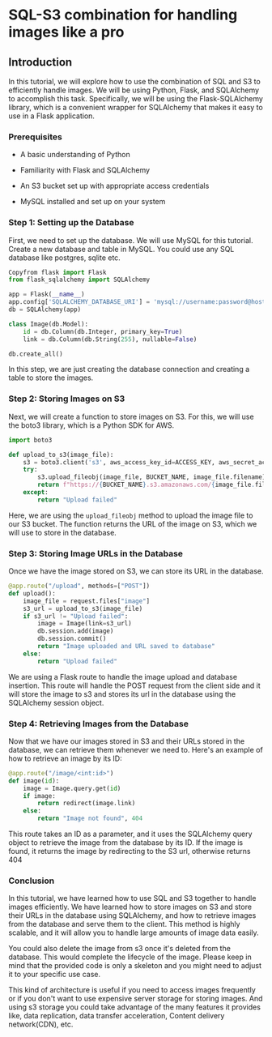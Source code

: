 # SQL-S3 combination for handling images like a pro

## Introduction

In this tutorial, we will explore how to use the combination of SQL and S3 to efficiently handle images. We will be using Python, Flask, and SQLAlchemy to accomplish this task. Specifically, we will be using the Flask-SQLAlchemy library, which is a convenient wrapper for SQLAlchemy that makes it easy to use in a Flask application.

### Prerequisites

* A basic understanding of Python
    
* Familiarity with Flask and SQLAlchemy
    
* An S3 bucket set up with appropriate access credentials
    
* MySQL installed and set up on your system
    

### Step 1: Setting up the Database

First, we need to set up the database. We will use MySQL for this tutorial. Create a new database and table in MySQL. You could use any SQL database like postgres, sqlite etc.

```python
Copyfrom flask import Flask
from flask_sqlalchemy import SQLAlchemy

app = Flask(__name__)
app.config['SQLALCHEMY_DATABASE_URI'] = 'mysql://username:password@host:port/dbname'
db = SQLAlchemy(app)

class Image(db.Model):
    id = db.Column(db.Integer, primary_key=True)
    link = db.Column(db.String(255), nullable=False)

db.create_all()
```

In this step, we are just creating the database connection and creating a table to store the images.

### Step 2: Storing Images on S3

Next, we will create a function to store images on S3. For this, we will use the boto3 library, which is a Python SDK for AWS.

```python
import boto3

def upload_to_s3(image_file):
    s3 = boto3.client('s3', aws_access_key_id=ACCESS_KEY, aws_secret_access_key=SECRET_KEY)
    try:
        s3.upload_fileobj(image_file, BUCKET_NAME, image_file.filename)
        return f"https://{BUCKET_NAME}.s3.amazonaws.com/{image_file.filename}"
    except:
        return "Upload failed"
```

Here, we are using the `upload_fileobj` method to upload the image file to our S3 bucket. The function returns the URL of the image on S3, which we will use to store in the database.

### Step 3: Storing Image URLs in the Database

Once we have the image stored on S3, we can store its URL in the database.

```python
@app.route("/upload", methods=["POST"])
def upload():
    image_file = request.files["image"]
    s3_url = upload_to_s3(image_file)
    if s3_url != "Upload failed":
        image = Image(link=s3_url)
        db.session.add(image)
        db.session.commit()
        return "Image uploaded and URL saved to database"
    else:
        return "Upload failed"
```

We are using a Flask route to handle the image upload and database insertion. This route will handle the POST request from the client side and it will store the image to s3 and stores its url in the database using the SQLAlchemy session object.

### Step 4: Retrieving Images from the Database

Now that we have our images stored in S3 and their URLs stored in the database, we can retrieve them whenever we need to. Here's an example of how to retrieve an image by its ID:

```python
@app.route("/image/<int:id>")
def image(id):
    image = Image.query.get(id)
    if image:
        return redirect(image.link)
    else:
        return "Image not found", 404
```

This route takes an ID as a parameter, and it uses the SQLAlchemy query object to retrieve the image from the database by its ID. If the image is found, it returns the image by redirecting to the S3 url, otherwise returns 404

### Conclusion

In this tutorial, we have learned how to use SQL and S3 together to handle images efficiently. We have learned how to store images on S3 and store their URLs in the database using SQLAlchemy, and how to retrieve images from the database and serve them to the client. This method is highly scalable, and it will allow you to handle large amounts of image data easily.

You could also delete the image from s3 once it's deleted from the database. This would complete the lifecycle of the image. Please keep in mind that the provided code is only a skeleton and you might need to adjust it to your specific use case.

This kind of architecture is useful if you need to access images frequently or if you don't want to use expensive server storage for storing images. And using s3 storage you could take advantage of the many features it provides like, data replication, data transfer acceleration, Content delivery network(CDN), etc.